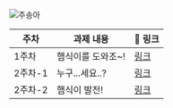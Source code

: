 ![주송아](https://user-images.githubusercontent.com/22493971/160273436-278cffbe-b841-4a61-bcd0-d3139516b8c2.png)

|주차|과제 내용|🔗 링크|
|------|---|---|
|1주차|햄식이를 도와조~!|[링크](https://github.com/THE-SOPT-WEB/jooSongAh/pull/1)|
|2주차-1|누구...세요..?|[링크](https://github.com/THE-SOPT-WEB/jooSongAh/pull/1)|
|2주차-2|햄식이 발전!|[링크](https://github.com/THE-SOPT-WEB/jooSongAh/pull/3)|


